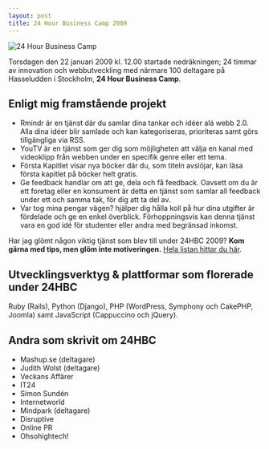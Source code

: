 ```yaml
---
layout: post
title: 24 Hour Business Camp 2009
---
```


<img src="http://upload.wikimedia.org/wikipedia/commons/b/b0/24hbc-logo.gif" alt="24 Hour Business Camp" class="right" />

Torsdagen den 22 januari 2009 kl. 12.00 startade nedräkningen; 24 timmar av innovation och webbutveckling med närmare 100 deltagare på Hasseludden i Stockholm, __24 Hour Business Camp__.

## Enligt mig framstående projekt

* Rmindr är en tjänst där du samlar dina tankar och idéer alá webb 2.0. Alla dina idéer blir samlade och kan kategoriseras, prioriteras samt görs tillgängliga via RSS.
* YouTV är en tjänst som ger dig som möjligheten att välja en kanal med videoklipp från webben under en specifik genre eller ett tema.
* Första Kapitlet visar nya böcker där du, som titeln avslöjar, kan läsa första kapitlet på böcker helt gratis.
* Ge feedback handlar om att ge, dela och få feedback. Oavsett om du är ett foretag eller en konsument är detta en tjänst som samlar all feedback under ett och samma tak, för dig att ta del av.
* Var tog mina pengar vägen? hjälper dig hålla koll på hur dina utgifter är fördelade och ge en enkel överblick. Förhoppningsvis kan denna tjänst vara en god idé för studenter eller andra med begränsad inkomst.

Har jag glömt någon viktig tjänst som blev till under 24HBC 2009? __Kom gärna med tips, men glöm inte motiveringen.__ [Hela listan hittar du här](http://live.24hourbusinesscamp.com/2009/01/projects-at-24hbc-hela-listan.html).

## Utvecklingsverktyg & plattformar som florerade under 24HBC

Ruby (Rails), Python (Django), PHP (WordPress, Symphony och CakePHP, Joomla) samt JavaScript (Cappuccino och jQuery).

## Andra som skrivit om 24HBC

* Mashup.se (deltagare)
* Judith Wolst (deltagare)
* Veckans Affärer
* IT24
* Simon Sundén
* Internetworld
* Mindpark (deltagare)
* Disruptive
* Online PR
* Ohsohightech!